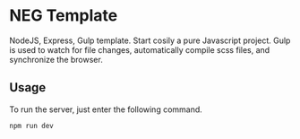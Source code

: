 # NEG Template

NodeJS, Express, Gulp template. Start cosily a pure Javascript project. Gulp is used to watch for file changes, automatically compile scss files, and synchronize the browser.

## Usage
To run the server, just enter the following command.
```bash
npm run dev
```